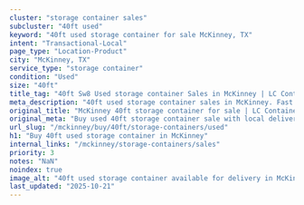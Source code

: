 ```yaml
---
cluster: "storage container sales"
subcluster: "40ft used"
keyword: "40ft used storage container for sale McKinney, TX"
intent: "Transactional-Local"
page_type: "Location-Product"
city: "McKinney, TX"
service_type: "storage container"
condition: "Used"
size: "40ft"
title_tag: "40ft Sw8 Used storage container Sales in McKinney | LC Container"
meta_description: "40ft used storage container sales in McKinney. Fast delivery, competitive pricing. Serving storage containers area. Quote ID: B6U. Call (214) 524-4168 for your free quote today."
original_title: "McKinney 40ft storage container for sale | LC Container"
original_meta: "Buy used 40ft storage container sale with local delivery in McKinney, TX. LC Container — local Since 2003. Request a fast quote today."
url_slug: "/mckinney/buy/40ft/storage-containers/used"
h1: "Buy 40ft used storage container in McKinney"
internal_links: "/mckinney/storage-containers/sales"
priority: 3
notes: "NaN"
noindex: true
image_alt: "40ft used storage container available for delivery in McKinney"
last_updated: "2025-10-21"
---
```


<!-- TODO: Add unique city/inventory copy, images, and internal links here. -->
